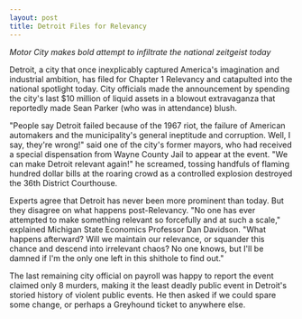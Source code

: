 ```yaml
---
layout: post
title: Detroit Files for Relevancy
---
```


*Motor City makes bold attempt to infiltrate the national zeitgeist today*

Detroit, a city that once inexplicably captured America's imagination and industrial ambition, has filed for Chapter 1 Relevancy and catapulted into the national spotlight today. City officials made the announcement by spending the city's last $10 million of liquid assets in a blowout extravaganza that reportedly made Sean Parker (who was in attendance) blush.

"People say Detroit failed because of the 1967 riot, the failure of American automakers and the municipality's general ineptitude and corruption. Well, I say, they're wrong!" said one of the city's former mayors, who had received a special dispensation from Wayne County Jail to appear at the event. "We can make Detroit relevant again!" he screamed, tossing handfuls of flaming hundred dollar bills at the roaring crowd as a controlled explosion destroyed the 36th District Courthouse.

Experts agree that Detroit has never been more prominent than today. But they disagree on what happens post-Relevancy. "No one has ever attempted to make something relevant so forcefully and at such a scale," explained Michigan State Economics Professor Dan Davidson. "What happens afterward? Will we maintain our relevance, or squander this chance and descend into irrelevant chaos? No one knows, but I'll be damned if I'm the only one left in this shithole to find out."

The last remaining city official on payroll was happy to report the event claimed only 8 murders, making it the least deadly public event in Detroit's storied history of violent public events. He then asked if we could spare some change, or perhaps a Greyhound ticket to anywhere else.

